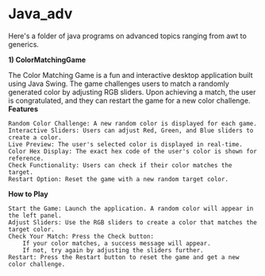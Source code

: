 # Java_adv
Here's a folder of java programs on advanced topics ranging from awt to generics.

**1) ColorMatchingGame**  

The Color Matching Game is a fun and interactive desktop application built using Java Swing. The game challenges users to match a randomly generated color by adjusting RGB sliders. Upon achieving a match, the user is congratulated, and they can restart the game for a new color challenge.
**Features**

    Random Color Challenge: A new random color is displayed for each game.
    Interactive Sliders: Users can adjust Red, Green, and Blue sliders to create a color.
    Live Preview: The user's selected color is displayed in real-time.
    Color Hex Display: The exact hex code of the user's color is shown for reference.
    Check Functionality: Users can check if their color matches the target.
    Restart Option: Reset the game with a new random target color.

**How to Play**

    Start the Game: Launch the application. A random color will appear in the left panel.
    Adjust Sliders: Use the RGB sliders to create a color that matches the target color.
    Check Your Match: Press the Check button:
        If your color matches, a success message will appear.
        If not, try again by adjusting the sliders further.
    Restart: Press the Restart button to reset the game and get a new color challenge.

